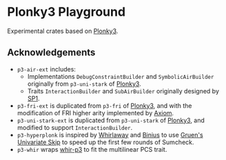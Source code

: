 # Plonky3 Playground

Experimental crates based on [Plonky3](https://github.com/Plonky3/Plonky3).

## Acknowledgements

- `p3-air-ext` includes:
  - Implementations `DebugConstraintBuilder` and `SymbolicAirBuilder` originally from `p3-uni-stark` of [Plonky3](https://github.com/Plonky3/Plonky3).
  - Traits `InteractionBuilder` and `SubAirBuilder` originally designed by [SP1](https://github.com/succinctlabs/sp1).
- `p3-fri-ext` is duplicated from `p3-fri` of [Plonky3](https://github.com/Plonky3/Plonky3), and with the modification of FRI higher arity implemented by [Axiom](https://github.com/Plonky3/Plonky3/pull/592).
- `p3-uni-stark-ext` is duplicated from `p3-uni-stark` of [Plonky3](https://github.com/Plonky3/Plonky3), and modified to support `InteractionBuilder`.
- `p3-hyperplonk` is inspired by [Whirlaway](https://github.com/TomWambsgans/Whirlaway) and [Binius](https://github.com/IrreducibleOSS/binius) to use [Gruen's Univariate Skip](https://eprint.iacr.org/2024/108) to speed up the first few rounds of Sumcheck.
- `p3-whir` wraps [whir-p3](https://github.com/tcoratger/whir-p3) to fit the multilinear PCS trait.
